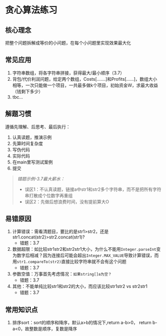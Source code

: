 # 贪心算法练习
## 核心理念
把整个问题拆解成等价的小问题，在每个小问题里实现效果最大化

## 常见应用
1. 字符串数组，将各字符串拼接，获得最大/最小顺序（3.7）
2. 背包/代价利润问题，给定两个数组，Costs[…….]和Profits[……]，数组大小相等，一次只能做一个项目，一共最多做k个项目，初始资金W，求最大收益（钱剩下多少）
3. tbc...


## 解题习惯
遵循先理解、后思考、最后执行：
1. 认真读题，推演示例 
2. 先算时间复杂度 
3. 写伪代码 
4. 实际代码 
5. 在main里写测试案例
6. 提交

> *错题示例-3.7最大薪水：*  
> - 误区1：不认真读题，链接a中str1和str2多个字符串，而不是把所有字符串打散成个位数字再重组  
> - 误区2：先做后想浪费时间，没有提前算大O  

  
## 易错原因
1. 计算错误：需看清题目，要比的是str1>str2，还是str1.concat(str2)>str2.concat(str1)?
    - 错题：3.7
2. 数据超限：如比较str1str2和str2str1大小，为什么不能用`Integer.parseInt`变为数字后相减？因为连接后可能会超出`Integer.MAX_VALUE`导致计算错误，而用`str1.compareTo(str2)`直接比较字符串就不会有这个问题
    - 错题：3.7
3. 参数空值：万事首先考虑情况：`如果string[]a为空？`
    - 错题：3.7
4. 其他：不能单纯比较str1和str2的大小，而应该比较str1str2 vs str2str1
    - 错题：3.7


## 常用知识点
1. 排序sort：sort的顺序和降序，默认a>b的情况下,return a-b>0， return b-a<0，故整数是顺序，复数是降序